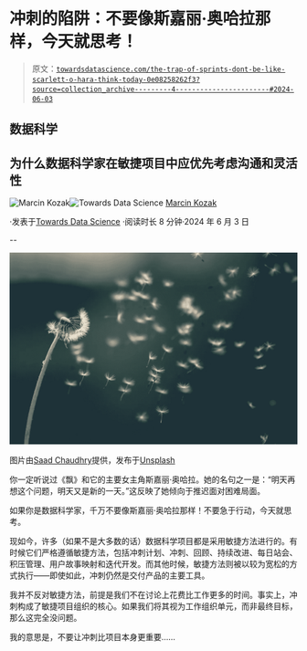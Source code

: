 # 冲刺的陷阱：不要像斯嘉丽·奥哈拉那样，今天就思考！

> 原文：[`towardsdatascience.com/the-trap-of-sprints-dont-be-like-scarlett-o-hara-think-today-0e08258262f3?source=collection_archive---------4-----------------------#2024-06-03`](https://towardsdatascience.com/the-trap-of-sprints-dont-be-like-scarlett-o-hara-think-today-0e08258262f3?source=collection_archive---------4-----------------------#2024-06-03)

## 数据科学

## 为什么数据科学家在敏捷项目中应优先考虑沟通和灵活性

[](https://medium.com/@nyggus?source=post_page---byline--0e08258262f3--------------------------------)![Marcin Kozak](https://medium.com/@nyggus?source=post_page---byline--0e08258262f3--------------------------------)[](https://towardsdatascience.com/?source=post_page---byline--0e08258262f3--------------------------------)![Towards Data Science](https://towardsdatascience.com/?source=post_page---byline--0e08258262f3--------------------------------) [Marcin Kozak](https://medium.com/@nyggus?source=post_page---byline--0e08258262f3--------------------------------)

·发表于[Towards Data Science](https://towardsdatascience.com/?source=post_page---byline--0e08258262f3--------------------------------) ·阅读时长 8 分钟·2024 年 6 月 3 日

--

![](img/64b248d55e22c6d97b4d9dbaaf5724e1.png)

图片由[Saad Chaudhry](https://unsplash.com/@saadchdhry?utm_source=medium&utm_medium=referral)提供，发布于[Unsplash](https://unsplash.com/?utm_source=medium&utm_medium=referral)

你一定听说过《飘》和它的主要女主角斯嘉丽·奥哈拉。她的名句之一是：“明天再想这个问题，明天又是新的一天。”这反映了她倾向于推迟面对困难局面。

如果你是数据科学家，千万不要像斯嘉丽·奥哈拉那样！不要急于行动，今天就思考。

现如今，许多（如果不是大多数的话）数据科学项目都是采用敏捷方法进行的。有时候它们严格遵循敏捷方法，包括冲刺计划、冲刺、回顾、持续改进、每日站会、积压管理、用户故事映射和迭代开发。而其他时候，敏捷方法则被以较为宽松的方式执行——即使如此，冲刺仍然是交付产品的主要工具。

我并不反对敏捷方法，前提是我们不在讨论上花费比工作更多的时间。事实上，冲刺构成了敏捷项目组织的核心。如果我们将其视为工作组织单元，而非最终目标，那么这完全没问题。

我的意思是，不要让冲刺比项目本身更重要……
